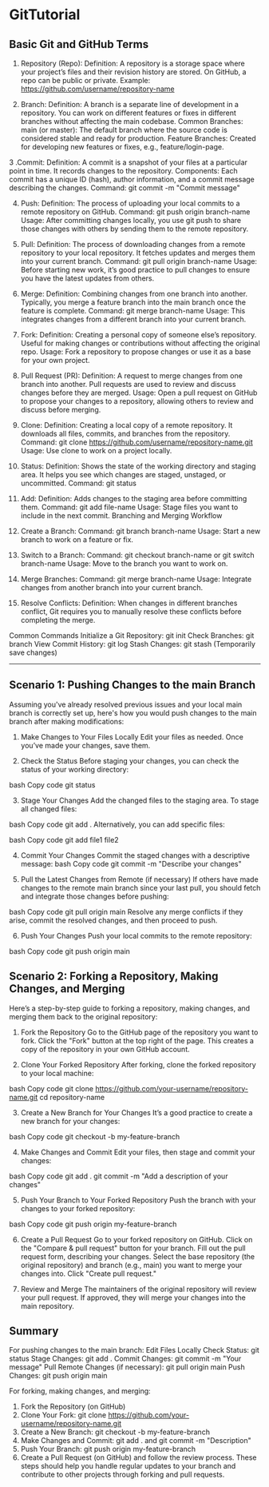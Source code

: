 # GitTutorial
## Basic Git and GitHub Terms
1. Repository (Repo):
Definition: A repository is a storage space where your project’s files and their revision history are stored. On GitHub, a repo can be public or private.
Example: https://github.com/username/repository-name

2. Branch:
Definition: A branch is a separate line of development in a repository. You can work on different features or fixes in different branches without affecting the main codebase.
Common Branches:
main (or master): The default branch where the source code is considered stable and ready for production.
Feature Branches: Created for developing new features or fixes, e.g., feature/login-page.

3 .Commit:
Definition: A commit is a snapshot of your files at a particular point in time. It records changes to the repository.
Components: Each commit has a unique ID (hash), author information, and a commit message describing the changes.
Command: git commit -m "Commit message"

4. Push:
Definition: The process of uploading your local commits to a remote repository on GitHub.
Command: git push origin branch-name
Usage: After committing changes locally, you use git push to share those changes with others by sending them to the remote repository.

5. Pull:
Definition: The process of downloading changes from a remote repository to your local repository. It fetches updates and merges them into your current branch.
Command: git pull origin branch-name
Usage: Before starting new work, it’s good practice to pull changes to ensure you have the latest updates from others.

6. Merge:
Definition: Combining changes from one branch into another. Typically, you merge a feature branch into the main branch once the feature is complete.
Command: git merge branch-name
Usage: This integrates changes from a different branch into your current branch.

7. Fork:
Definition: Creating a personal copy of someone else’s repository. Useful for making changes or contributions without affecting the original repo.
Usage: Fork a repository to propose changes or use it as a base for your own project.

8. Pull Request (PR):
Definition: A request to merge changes from one branch into another. Pull requests are used to review and discuss changes before they are merged.
Usage: Open a pull request on GitHub to propose your changes to a repository, allowing others to review and discuss before merging.

9. Clone:
Definition: Creating a local copy of a remote repository. It downloads all files, commits, and branches from the repository.
Command: git clone https://github.com/username/repository-name.git
Usage: Use clone to work on a project locally.

10. Status:
Definition: Shows the state of the working directory and staging area. It helps you see which changes are staged, unstaged, or uncommitted.
Command: git status

11. Add:
Definition: Adds changes to the staging area before committing them.
Command: git add file-name
Usage: Stage files you want to include in the next commit.
Branching and Merging Workflow

12. Create a Branch:
Command: git branch branch-name
Usage: Start a new branch to work on a feature or fix.

13. Switch to a Branch:
Command: git checkout branch-name or git switch branch-name
Usage: Move to the branch you want to work on.

14. Merge Branches:
Command: git merge branch-name
Usage: Integrate changes from another branch into your current branch.

15. Resolve Conflicts:
Definition: When changes in different branches conflict, Git requires you to manually resolve these conflicts before completing the merge.

Common Commands
Initialize a Git Repository: git init
Check Branches: git branch
View Commit History: git log
Stash Changes: git stash (Temporarily save changes)

-----------------------------------------------------------------------------------------------------
## Scenario 1: Pushing Changes to the main Branch
Assuming you've already resolved previous issues and your local main branch is correctly set up, here's how you would push changes to the main branch after making modifications:

1. Make Changes to Your Files Locally
Edit your files as needed. Once you’ve made your changes, save them.

2. Check the Status
Before staging your changes, you can check the status of your working directory:

bash
Copy code
git status

3. Stage Your Changes
Add the changed files to the staging area. To stage all changed files:

bash
Copy code
git add .
Alternatively, you can add specific files:

bash
Copy code
git add file1 file2

4. Commit Your Changes
Commit the staged changes with a descriptive message:
bash
Copy code
git commit -m "Describe your changes"

5. Pull the Latest Changes from Remote (if necessary)
If others have made changes to the remote main branch since your last pull, you should fetch and integrate those changes before pushing:

bash
Copy code
git pull origin main
Resolve any merge conflicts if they arise, commit the resolved changes, and then proceed to push.

6. Push Your Changes
Push your local commits to the remote repository:

bash
Copy code
git push origin main

## Scenario 2: Forking a Repository, Making Changes, and Merging
Here’s a step-by-step guide to forking a repository, making changes, and merging them back to the original repository:
1. Fork the Repository
Go to the GitHub page of the repository you want to fork.
Click the "Fork" button at the top right of the page.
This creates a copy of the repository in your own GitHub account.

2. Clone Your Forked Repository
After forking, clone the forked repository to your local machine:

bash
Copy code
git clone https://github.com/your-username/repository-name.git
cd repository-name

3. Create a New Branch for Your Changes
It’s a good practice to create a new branch for your changes:

bash
Copy code
git checkout -b my-feature-branch

4. Make Changes and Commit
Edit your files, then stage and commit your changes:

bash
Copy code
git add .
git commit -m "Add a description of your changes"

5. Push Your Branch to Your Forked Repository
Push the branch with your changes to your forked repository:

bash
Copy code
git push origin my-feature-branch

6. Create a Pull Request
Go to your forked repository on GitHub.
Click on the "Compare & pull request" button for your branch.
Fill out the pull request form, describing your changes.
Select the base repository (the original repository) and branch (e.g., main) you want to merge your changes into.
Click "Create pull request."

7. Review and Merge
The maintainers of the original repository will review your pull request.
If approved, they will merge your changes into the main repository.

## Summary
For pushing changes to the main branch:
Edit Files Locally
Check Status: git status
Stage Changes: git add .
Commit Changes: git commit -m "Your message"
Pull Remote Changes (if necessary): git pull origin main
Push Changes: git push origin main

For forking, making changes, and merging:
1. Fork the Repository (on GitHub)
2. Clone Your Fork: git clone https://github.com/your-username/repository-name.git
3. Create a New Branch: git checkout -b my-feature-branch
4. Make Changes and Commit: git add . and git commit -m "Description"
5. Push Your Branch: git push origin my-feature-branch
6. Create a Pull Request (on GitHub) and follow the review process.
These steps should help you handle regular updates to your branch and contribute to other projects through forking and pull requests. 
